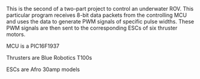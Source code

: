 This is the second of a two-part project to control an underwater ROV.
This particular program receives 8-bit data packets from the controlling MCU and uses the data
to generate PWM signals of specific pulse widths.  These PWM signals are then sent to the corresponding 
ESCs of six thruster motors.

MCU is a PIC16F1937

Thrusters are Blue Robotics T100s

ESCs are Afro 30amp models



